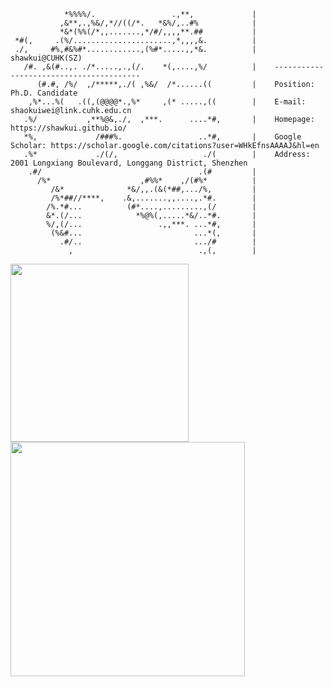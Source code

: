                 *%%%%/.                 .,**,             |
               ,&**,.,%&/,*//((/*.   *&%/,..#%            |
               *&*(%%(/*,,.......,*/#/,,,,**.##           |
     *#(,     .(%/......................,*,,,,&.          |
     ./,     #%,#&%#*............,(%#*.....,,*&.          |    shawkui@CUHK(SZ)
       /#. ,&(#..,. ./*.....,.,(/.    *(,....,%/          |    ----------------------------------------
          (#.#, /%/  ,/*****,./( ,%&/  /*......((         |    Position: Ph.D. Candidate
        ,%*...%(   .((,(@@@@*.,%*     ,(* .....,((        |    E-mail: shaokuiwei@link.cuhk.edu.cn
       .%/           ,**%@&,./,  ,***.      ....*#,       |    Homepage: https://shawkui.github.io/
       *%,             /###%.                 ..*#,       |    Google Scholar: https://scholar.google.com/citations?user=WHkEfnsAAAAJ&hl=en
       .%*             ./(/,                   ./(        |    Address: 2001 Longxiang Boulevard, Longgang District, Shenzhen
        .#/                                   .(#         |
          /%*                    ,#%%*    ,/(#%*          |
             /&*              *&/,,.(&(*##,.../%,         |
             /%*##//****,    .&,.......,,....,.*#.        |
            /%.*#...          (#*....,.........,(/        |
            &*.(/...            *%@%(,.....*&/..*#.       |
            %/,(/...                 .,,***. ...*#,       |
             (%&#...                         ...*(,       |
               .#/..                         .../#        |
                 ,                            .,(,        |
                                                            

                                                

<p float="left">
  <img src="https://github-readme-stats.vercel.app/api/top-langs/?username=shawkui&theme=swift&show_icons=true&hide_border=true&layout=compact" width="285" />
  <img src="https://github-readme-stats.vercel.app/api?username=shaokui&theme=swift&show_icons=true&hide_border=true&count_private=true" width="375" /> 
</p>
                                                                                


